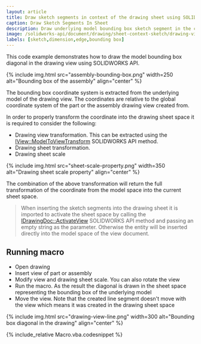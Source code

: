 ```yaml
---
layout: article
title: Draw sketch segments in context of the drawing sheet using SOLIDWORKS API
caption: Draw Sketch Segments In Sheet
description: Draw underlying model bounding box sketch segment in the context of the drawing sheet using SOLIDWORKS API
image: /solidworks-api/document/drawing/sheet-context-sketch/drawing-view-line.png
labels: [sketch,dimension,edge,bounding box]
---
```

This code example demonstrates how to draw the model bounding box diagonal in the drawing view using SOLIDWORKS API.

{% include img.html src="assembly-bounding-box.png" width=250 alt="Bounding box of the assembly" align="center" %}

The bounding box coordinate system is extracted from the underlying model of the drawing view. The coordinates are relative to the global coordinate system of the part or the assembly drawing view created from.

In order to properly transform the coordinate into the drawing sheet space it is required to consider the following:

* Drawing view transformation. This can be extracted using the [IView::ModelToViewTransform](http://help.solidworks.com/2018/english/api/sldworksapi/solidworks.interop.sldworks~solidworks.interop.sldworks.iview~modeltoviewtransform.html) SOLIDWORKS API method.
* Drawing sheet transformation.
* Drawing sheet scale

{% include img.html src="sheet-scale-property.png" width=350 alt="Drawing sheet scale property" align="center" %}

The combination of the above transformation will return the full transformation of the coordinate from the model space into the current sheet space.

> When inserting the sketch segments into the drawing sheet it is imported to activate the sheet space by calling the [IDrawingDoc::ActivateView](http://help.solidworks.com/2018/english/api/sldworksapi/solidworks.interop.sldworks~solidworks.interop.sldworks.idrawingdoc~activateview.html) SOLIDWORKS API method and passing an empty string as the parameter. Otherwise the entity will be inserted directly into the model space of the view document.

## Running macro

* Open drawing
* Insert view of part or assembly
* Modify view and drawing sheet scale. You can also rotate the view
* Run the macro. As the result the diagonal is drawn in the sheet space representing the bounding box of the underlying model
* Move the view. Note that the created line segment doesn't move with the view which means it was created in the drawing sheet space

{% include img.html src="drawing-view-line.png" width=300 alt="Bounding box diagonal in the drawing" align="center" %}

{% include_relative Macro.vba.codesnippet %}
